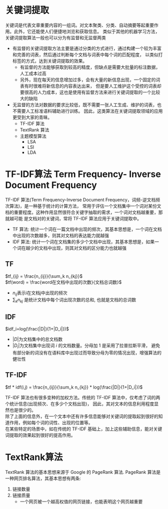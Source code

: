# 关键词提取
关键词是代表文章重要内容的一组词。对文本聚类、分类、自动摘要等起重要作用。此外，它还能使人们便捷地浏览和获取信息。 类似于其他的机器学习方法，关键词提取算法一般也可以分为有监督和无监督两类
* 有监督的关键词提取方法主要是通过分类的方式进行，通过构建一个较为丰富和完善的词表，然后通过判断每个文档与词表中每个词的匹配程度， 以类似打标签的方式，达到关键词提取的效果。
    * 有监督的方法能够获取到较高的精度，但缺点是需要大批量的标注数据，人工成本过高
    * 另外，现在每天的信息增加过多，会有大量的新信息出现，一个固定的词表有时很难将新信息的内容表达出来， 但是要人工维护这个受控的词表却要很高的人力成本，这也是使用有监督方法来进行关键词提取的一个比较大的缺陷
* 无监督的方法对数据的要求比较低，既不需要一张人工生成、维护的词表，也不需要人工标准语料辅助进行训练。 因此，这类算法在关键词提取领域的应用更受到大家的青睐。
    * TF-IDF 算法
    * TextRank 算法
    * 主题模型算法
        * LSA
        * LSI
        * LDA

# TF-IDF算法 Term Frequency- Inverse Document Frequency
TF-IDF 算法(Term Frequency-Inverse Document Frequency，词频-逆文档频次算法)，是一种基于统计的计算方法， 常用于评估一个文档集中一个词对某份文档的重要程度。这种作用显然很符合关键字抽取的需求，一个词对文档越重要，那就越可能 是文档对的关键词，常将 TF-IDF 算法应用于关键词提取中。
* TF 算法: 统计一个词在一篇文档中出现的频次，其基本思想是，一个词在文档中出现的次数越多，则其对文档的表达能力就越强
* IDF 算法: 统计一个词在文档集的多少个文档中出现，其基本思想是，如果一个词在越少的文档中出现，则其对文档的区分能力也就越强

## TF
$tf_{ij} = \frac{n_{ij}}{\sum_k n_{kj}}$\
$tf(word) = \frac{word在文档中出现的次数}{文档总词数}$
* $n_{ij}$表示i在文档j中出现的频次
* ${\sum_k n_{kj}}$ 是统计文档中每个词出现次数的总和, 也就是文档的总词数
## IDF
$idf_i=log(\frac{|D|}{1+|D_i|})$
* $|D|$为文档集中的总文档数
* $|D_i|$为文档集中出现词 𝑖 的文档数量。分母加 1 是采用了拉普拉斯平滑， 避免有部分新的词没有在语料库中出现过而导致分母为零的情况出现，增强算法的健壮性
## TF-IDF
$tf * idf(i,j) = \frac{n_{ij}}{\sum_k n_{kj}} * log(\frac{|D|}{1+|D_i|})$

TF-IDF 算法也有很多变种的加权方法。传统的 TF-IDF 算法中，仅考虑了词的两个统计信息(出现频次、在多少个文档出现)， 因此，其对文本的信息利用程度显然也是很少的。\
除了上面的信息外，在一个文本中还有许多信息能够对关键词的提取起到很好的知道作用，例如每个词的词性、出现的位置等。\
在某些特定的场景中，如在传统的 TF-IDF 基础上，加上这些辅助信息，能对关键词提取的效果起到很好的提高作用。

# TextRank算法
TextRank 算法的基本思想来源于 Google 的 PageRank 算法. PageRank 算法是一种网页排名算法，其基本思想有两条:
1. 链接数量
2. 链接质量
    * 一个网页被一个越高权值的网页链接，也能表明这个网页越重要
